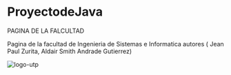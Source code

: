 # ProyectodeJava
PAGINA DE LA FALCULTAD


Pagina de la facultad de Ingenieria de Sistemas e Informatica autores ( Jean Paul Zurita, Aldair Smith Andrade Gutierrez)

![logo-utp](https://github.com/Aldair2209/ProyectodeJavaScript/assets/133375417/220dd3e3-3530-406b-9552-fc208eab2aa1)



